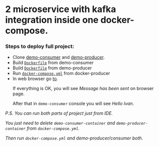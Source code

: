 # 2 microservice with kafka integration inside one docker-compose.

### Steps to deploy full project:

* Clone [demo-consumer](https://github.com/SerBuryat/demo-consumer) and [demo-producer](https://github.com/SerBuryat/demo-producer).
* Build [`Dockerfile`](https://github.com/SerBuryat/demo-producer/blob/master/Dockerfile) from demo-consumer
* Build [`Dockerfile`](https://github.com/SerBuryat/demo-consumer/blob/master/Dockerfile) from demo-producer
* Run [`docker-compose.yml`](https://github.com/SerBuryat/demo-producer/blob/master/docker-compose.yml) from docker-producer
* In web browser go [to](http://localhost:8080/demo/send). <p> If everything is OK, you will see *Message has been sent*
  on browser page. </p> <p> After that in `demo-consumer` console you will see *Hello Ivan*. </p>

*P.S. You can run both parts of project just from IDE. <p> You just need to delete
`demo-consumer-container` and `demo-producer-container` from `docker-compose.yml`. </p>
Then run `docker-compose.yml` and demo-producer/consumer both.*